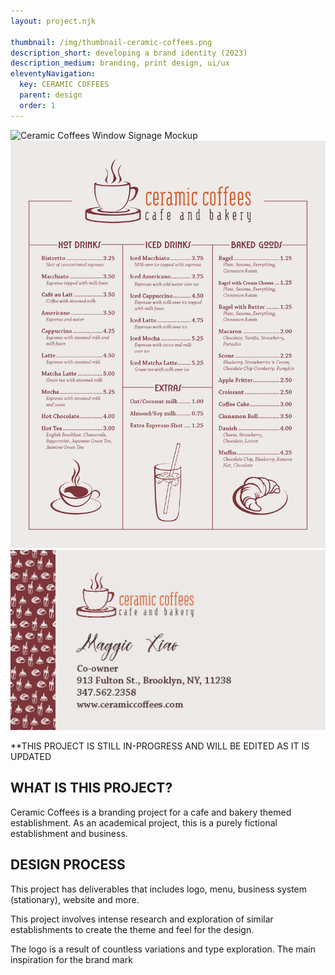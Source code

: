 ```yaml
---
layout: project.njk

thumbnail: /img/thumbnail-ceramic-coffees.png
description_short: developing a brand identity (2023)
description_medium: branding, print design, ui/ux
eleventyNavigation:
  key: CERAMIC COFFEES
  parent: design
  order: 1
---
```

![Ceramic Coffees Window Signage Mockup](/img/thumbnail-ceramic-coffees.png)
![Ceramic Coffees Menu](/img/ceramic-coffees-menu.png)
![Ceramic Coffees Business Card](/img/cc-business-card.png)

**THIS PROJECT IS STILL IN-PROGRESS AND WILL BE EDITED AS IT IS UPDATED

## WHAT IS THIS PROJECT?
Ceramic Coffees is a branding project for a cafe and bakery themed establishment. As an academical project, this is a purely fictional establishment and business. 

## DESIGN PROCESS
This project has deliverables that includes logo, menu, business system (stationary), website and more. 

This project involves intense research and exploration of similar establishments to create the theme and feel for the design.

The logo is a result of countless variations and type exploration. The main inspiration for the brand mark 